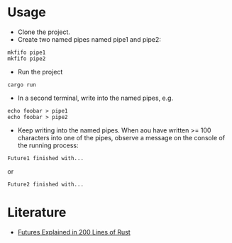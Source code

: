 # Usage
- Clone the project.
- Create two named pipes named pipe1 and pipe2:
```shell
mkfifo pipe1
mkfifo pipe2
```
- Run the project
```shell
cargo run
```
- In a second terminal, write into the named pipes, e.g.
```shell
echo foobar > pipe1
echo foobar > pipe2
```
- Keep writing into the named pipes. When aou have written >= 100 characters into one of the pipes, observe a message on the console of the running process:
```shell
Future1 finished with...
```
or
```shell
Future2 finished with...
```
# Literature
- [Futures Explained in 200 Lines of Rust](https://cfsamson.github.io/books-futures-explained)